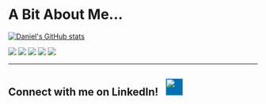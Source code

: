 # A Bit About Me...

[![Daniel's GitHub stats](https://github-readme-stats.vercel.app/api?username=daniel-jacks&show_icons=true&theme=cobalt2)](https://github.com/anuraghazra/github-readme-stats)

![](https://img.shields.io/badge/Developer-Node-informational?style=flat&logo=node.js&logoColor=68a063&color=68a063) 
![](https://img.shields.io/badge/Developer-React-informational?style=flat&logo=react&logoColor=00ffff&color=00ffff)
![](https://img.shields.io/badge/Developer-JavaScript-informational?style=flat&logo=javascript&logoColor=f0db4f&color=f0db4f)
![](https://img.shields.io/badge/Developer-HTML-informational?style=flat&logo=html5&logoColor=ff3333&color=ff3333)
![](https://img.shields.io/badge/Developer-CSS-informational?style=flat&logo=css-wizardry&logoColor=66d3fa&color=66d3fa)

---

<h2>Connect with me on LinkedIn! &nbsp;  
<a style='display: inline' href='https://www.linkedin.com/in/daniel-jacks/'><img src='https://cliply.co/wp-content/uploads/2021/02/372102050_LINKEDIN_ICON_400px.gif' style='width: 35px; height: 35px; background-color: #0072b1'></a>
</h2>